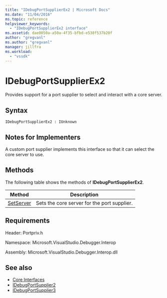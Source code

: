 ```yaml
---
title: "IDebugPortSupplierEx2 | Microsoft Docs"
ms.date: "11/04/2016"
ms.topic: reference
helpviewer_keywords:
  - "IDebugPortSupplierEx2 interface"
ms.assetid: dae0050a-a50a-4f35-bfbd-e538f537b20f
author: "gregvanl"
ms.author: "gregvanl"
manager: jillfra
ms.workload:
  - "vssdk"
---
```

# IDebugPortSupplierEx2
Provides support for a port supplier to select and interact with a core server.

## Syntax

```
IDebugPortSupplierEx2 : IUnknown
```

## Notes for Implementers
 A custom port supplier implements this interface so that it can select the core server to use.

## Methods
 The following table shows the methods of **IDebugPortSupplierEx2**.

|Method|Description|
|------------|-----------------|
|[SetServer](../../../extensibility/debugger/reference/idebugportsupplierex2-setserver.md)|Sets the core server for the port supplier.|

## Requirements
 Header: Portpriv.h

 Namespace: Microsoft.VisualStudio.Debugger.Interop

 Assembly: Microsoft.VisualStudio.Debugger.Interop.dll

## See also
- [Core Interfaces](../../../extensibility/debugger/reference/core-interfaces.md)
- [IDebugPortSupplier2](../../../extensibility/debugger/reference/idebugportsupplier2.md)
- [IDebugPortSupplier3](../../../extensibility/debugger/reference/idebugportsupplier3.md)